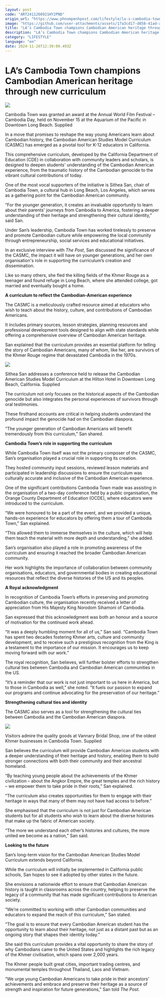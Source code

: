 ```yaml
---
layout: post
code: "ART2411260921HY2PND"
origin_url: "https://www.phnompenhpost.com/lifestyle/la-s-cambodia-town-champions-cambodian-american-heritage-through-new-curriculum"
image: "https://github.com/user-attachments/assets/17a3cd17-d858-41ad-a4b7-31c492cddaa9"
title: "LA’s Cambodia Town champions Cambodian American heritage through new curriculum"
description: "​​LA’s Cambodia Town champions Cambodian American heritage through new curriculum​"
category: "LIFESTYLE"
language: "en"
date: 2024-11-26T12:39:09.493Z
---
```


# LA’s Cambodia Town champions Cambodian American heritage through new curriculum

![](https://github.com/user-attachments/assets/d25eea93-19bc-4185-ac90-e5307a4bfd0a)

Cambodia Town was granted an award at the Annual World Film Festival – Cambodia Day, held on November 15 at the Aquarium of the Pacific in Downtown Long Beach. Supplied

In a move that promises to reshape the way young Americans learn about Cambodian history, the Cambodian American Studies Model Curriculum (CASMC) has emerged as a pivotal tool for K-12 educators in California. 

This comprehensive curriculum, developed by the California Department of Education (CDE) in collaboration with community leaders and scholars, is designed to deepen students' understanding of the Cambodian American experience, from the traumatic history of the Cambodian genocide to the vibrant cultural contributions of today.

One of the most vocal supporters of the initiative is Sithea San, chair of Cambodia Town, a cultural hub in Long Beach, Los Angeles, which serves as a gathering point for the Cambodian American community. 

“For the younger generation, it creates an invaluable opportunity to learn about their parents' journeys from Cambodia to America, fostering a deeper understanding of their heritage and strengthening their cultural identity,” said San.

Under San’s leadership, Cambodia Town has worked tirelessly to preserve and promote Cambodian culture while empowering the local community through entrepreneurship, social services and educational initiatives.

In an exclusive interview with _The Post_, San discussed the significance of the CASMC, the impact it will have on younger generations, and her own organisation's role in supporting the curriculum’s creation and dissemination.

Like so many others, she fled the killing fields of the Khmer Rouge as a teenager and found refuge in Long Beach, where she attended college, got married and eventually bought a home.

**A curriculum to reflect the Cambodian-American experience**

The CASMC is a meticulously crafted resource aimed at educators who wish to teach about the history, culture, and contributions of Cambodian Americans. 

It includes primary sources, lesson strategies, planning resources and professional development tools designed to align with state standards while offering a comprehensive overview of Cambodian American heritage.

San explained that the curriculum provides an essential platform for telling the story of Cambodian Americans, many of whom, like her, are survivors of the Khmer Rouge regime that devastated Cambodia in the 1970s. 

![](https://github.com/user-attachments/assets/617d495c-7c39-4f80-83d6-2cae6b1b4538)

Sithea San addresses a conference held to release the Cambodian American Studies Model Curriculum at the Hilton Hotel in Downtown Long Beach, California. Supplied

The curriculum not only focuses on the historical aspects of the Cambodian genocide but also integrates the personal experiences of survivors through oral testimonies. 

These firsthand accounts are critical in helping students understand the profound impact the genocide had on the Cambodian diaspora.

“The younger generation of Cambodian Americans will benefit tremendously from this curriculum,” San shared. 

**Cambodia Town’s role in supporting the curriculum**

While Cambodia Town itself was not the primary composer of the CASMC, San’s organisation played a crucial role in supporting its creation.

They hosted community input sessions, reviewed lesson materials and participated in leadership discussions to ensure the curriculum was culturally accurate and inclusive of the Cambodian American experience.

One of the significant contributions Cambodia Town made was assisting in the organisation of a two-day conference held by a public organisation, the Orange County Department of Education (OCDE), where educators were introduced to the curriculum. 

“We were honoured to be a part of the event, and we provided a unique, hands-on experience for educators by offering them a tour of Cambodia Town,” San explained. 

“This allowed them to immerse themselves in the culture, which will help them teach the material with more depth and understanding,” she added.

San’s organisation also played a role in promoting awareness of the curriculum and ensuring it reached the broader Cambodian American community. 

Her work highlights the importance of collaboration between community organisations, educators, and governmental bodies in creating educational resources that reflect the diverse histories of the US and its peoples.

**A Royal acknowledgment**

In recognition of Cambodia Town’s efforts in preserving and promoting Cambodian culture, the organisation recently received a letter of appreciation from His Majesty King Norodom Sihamoni of Cambodia. 

San expressed that this acknowledgment was both an honour and a source of motivation for the continued work ahead.

“It was a deeply humbling moment for all of us,” San said. “Cambodia Town has spent two decades fostering Khmer arts, culture and community development, and to receive such a prestigious recognition from the King is a testament to the importance of our mission. It encourages us to keep moving forward with our work.”

The royal recognition, San believes, will further bolster efforts to strengthen cultural ties between Cambodia and Cambodian American communities in the US. 

“It’s a reminder that our work is not just important to us here in America, but to those in Cambodia as well,” she noted. “It fuels our passion to expand our programs and continue advocating for the preservation of our heritage.”

**Strengthening cultural ties and identity**

The CASMC also serves as a tool for strengthening the cultural ties between Cambodia and the Cambodian American diaspora. 

![](https://github.com/user-attachments/assets/dfb00a1a-3258-4daa-a56d-68f7237a89de)

Visitors admire the quality goods at Vannary Bridal Shop, one of the oldest Khmer businesses in Cambodia Town. Supplied

San believes the curriculum will provide Cambodian American students with a deeper understanding of their heritage and history, enabling them to build stronger connections with both their community and their ancestral homeland.

“By teaching young people about the achievements of the Khmer civilization – about the Angkor Empire, the great temples and the rich history – we empower them to take pride in their roots,” San explained. 

“The curriculum also creates opportunities for them to engage with their heritage in ways that many of them may not have had access to before.”

She emphasised that the curriculum is not just for Cambodian American students but for all students who wish to learn about the diverse histories that make up the fabric of American society. 

“The more we understand each other’s histories and cultures, the more united we become as a nation,” San said.

**Looking to the future**

San’s long-term vision for the Cambodian American Studies Model Curriculum extends beyond California. 

While the curriculum will initially be implemented in California public schools, San hopes to see it adopted by other states in the future. 

She envisions a nationwide effort to ensure that Cambodian American history is taught in classrooms across the country, helping to preserve the legacy of a community that has made significant contributions to American society.

“We’re committed to working with other Cambodian communities and educators to expand the reach of this curriculum,” San stated. 

“The goal is to ensure that every Cambodian American student has the opportunity to learn about their heritage, not just as a distant past but as an ongoing story that shapes their identity today.”

She said this curriculum provides a vital opportunity to share the story of why Cambodians came to the United States and highlights the rich legacy of the Khmer civilisation, which spans over 2,000 years. 

The Khmer people built great cities, important trading centres, and monumental temples throughout Thailand, Laos and Vietnam. 

“We urge young Cambodian Americans to take pride in their ancestors' achievements and embrace and preserve their heritage as a source of strength and inspiration for future generations,” San told _The Post_.